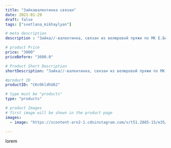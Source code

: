 ```yaml
---
title: "Зайкавалентинка связан"
date: 2021-01-29
draft: false
tags: ["svetlana_mikhaylyan"]

# meta description
description : "Зайка//-валентинка, связан из велюровой пряжи по МК Е.Беловой"

# product Price
price: "3000"
priceBefore: "3600.0"

# Product Short Description
shortDescription: "Зайка//-валентинка, связан из велюровой пряжи по МК Е.Беловой"

#product ID
productID: "CKn9kldhU62"

# type must be "products"
type: "products"

# product Images
# first image will be shown in the product page
images:
  - image: "https://scontent-arn2-1.cdninstagram.com/v/t51.2885-15/e35/143039619_221285489735311_6021626608890718207_n.jpg?se=7&tp=1&_nc_ht=scontent-arn2-1.cdninstagram.com&_nc_cat=107&_nc_ohc=YBsUrVmzb_0AX9LZ81E&ccb=7-4&oh=cc784c6880fe195927f0b0e586d2e2df&oe=60814408&_nc_sid=86f79a&ig_cache_key=MjQ5NzIzNTMxMzM2MjI5MjQwNg%3D%3D.2-ccb7-4"

---
```

lorem
